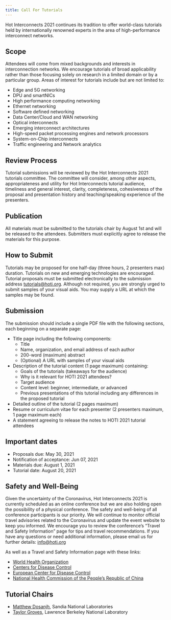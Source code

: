 ```yaml
---
title: Call For Tutorials
---
```


Hot Interconnects 2021 continues its tradition to offer world-class
tutorials held by internationally renowned experts in the area of
high-performance interconnect networks.

## Scope

Attendees will come from mixed backgrounds and interests in
interconnection networks. We encourage tutorials of broad
applicability rather than those focusing solely on research in a
limited domain or by a particular group. Areas of interest for
tutorials include but are not limited to:

- Edge and 5G networking
- DPU and smartNICs
- High performance computing networking
- Ethernet networking
- Software defined networking
- Data Center/Cloud and WAN networking
- Optical interconnects
- Emerging interconnect architectures
- High-speed packet processing engines and network processors
- System-on-Chip interconnects
- Traffic engineering and Network analytics

## Review Process

Tutorial submissions will be reviewed by the Hot Interconnects 2021
tutorials committee. The committee will consider, among other aspects,
appropriateness and utility for Hot Interconnects tutorial audience,
timeliness and general interest, clarity, completeness, cohesiveness
of the proposal and presentation history and teaching/speaking
experience of the presenters.

## Publication

All materials must be submitted to the tutorials chair by August 1st
and will be released to the attendees. Submitters must explicitly
agree to release the materials for this purpose.

## How to Submit

Tutorials may be proposed for one half-day (three hours, 2 presenters
max) duration. Tutorials on new and emerging technologies are
encouraged. Tutorial proposals must be submitted electronically to the
submission address <tutorials@hoti.org>. Although not required, you
are strongly urged to submit samples of your visual aids. You may
supply a URL at which the samples may be found.

## Submission

The submission should include a single PDF file with the following sections, each beginning on a separate page:

- Title page including the following components:
  - Title
  - Name, organization, and email address of each author
  - 200-word (maximum) abstract
  - (Optional) A URL with samples of your visual aids
- Description of the tutorial content (1 page maximum) containing:
   - Goals of the tutorials (takeaways for the audience)
   - Why is it relevant for HOTI 2021 attendees?
   - Target audience
   - Content level: beginner, intermediate, or advanced
   - Previous presentations of this tutorial including any differences in the proposed tutorial
- Detailed outline of the tutorial (2 pages maximum)
- Resume or curriculum vitae for each presenter (2 presenters maximum, 1 page maximum each)
- A statement agreeing to release the notes to HOTI 2021 tutorial attendees

## Important dates

- Proposals due: May 30, 2021
- Notification of acceptance: Jun 07, 2021
- Materials due: August 1, 2021
- Tutorial date: August 20, 2021

## Safety and Well-Being

Given the uncertainty of the Coronavirus, Hot Interconnects 2021 is currently scheduled as an online conference but we are also holding open the possibility of a physical conference.
The safety and well-being of all conference participants is our priority. We will continue to monitor official travel advisories related to the Coronavirus and update the event website to keep you informed. We encourage you to review the conference’s “Travel and Safety Information” page for tips and travel recommendations. If you have any questions or need additional information, please email us for further details: info@hoti.org

As well as a Travel and Safety Information page with these links:
* [World Health Organization](https://www.who.int/health-topics/coronavirus)
* [Centers for Disease Control](https://www.cdc.gov/coronavirus/2019-ncov/index.html)
* [European Center for Disease Control](https://www.ecdc.europa.eu/)
* [National Health Commission of the People’s Republic of China](http://en.nhc.gov.cn)

## Tutorial Chairs

- [Matthew Dosanjh](mailto:mdosanj@lbl.gov), Sandia National Laboratories
- [Taylor Groves](mailto:tgroves@lbl.gov), Lawrence Berkeley National Laboratory
